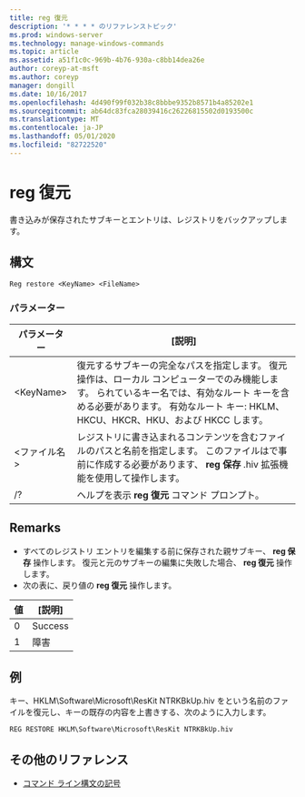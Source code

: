 ```yaml
---
title: reg 復元
description: '* * * * のリファレンストピック'
ms.prod: windows-server
ms.technology: manage-windows-commands
ms.topic: article
ms.assetid: a51f1c0c-969b-4b76-930a-c8bb14dea26e
author: coreyp-at-msft
ms.author: coreyp
manager: dongill
ms.date: 10/16/2017
ms.openlocfilehash: 4d490f99f032b38c8bbbe9352b8571b4a85202e1
ms.sourcegitcommit: ab64dc83fca28039416c26226815502d0193500c
ms.translationtype: MT
ms.contentlocale: ja-JP
ms.lasthandoff: 05/01/2020
ms.locfileid: "82722520"
---
```

# <a name="reg-restore"></a>reg 復元



書き込みが保存されたサブキーとエントリは、レジストリをバックアップします。



## <a name="syntax"></a>構文

```
Reg restore <KeyName> <FileName>
```

### <a name="parameters"></a>パラメーター

|パラメーター|[説明]|
|---------|-----------|
|\<KeyName>|復元するサブキーの完全なパスを指定します。 復元操作は、ローカル コンピューターでのみ機能します。 られているキー名では、有効なルート キーを含める必要があります。 有効なルート キー: HKLM、HKCU、HKCR、HKU、および HKCC します。|
|\<ファイル名>|レジストリに書き込まれるコンテンツを含むファイルのパスと名前を指定します。 このファイルはで事前に作成する必要があります、 **reg 保存** .hiv 拡張機能を使用して操作します。|
|/?|ヘルプを表示 **reg 復元** コマンド プロンプト。|

## <a name="remarks"></a>Remarks

-   すべてのレジストリ エントリを編集する前に保存された親サブキー、 **reg 保存** 操作します。 復元と元のサブキーの編集に失敗した場合、 **reg 復元** 操作します。
-   次の表に、戻り値の **reg 復元** 操作します。

|値|[説明]|
|-----|-----------|
|0|Success|
|1|障害|

## <a name="examples"></a>例

キー、HKLM\Software\Microsoft\ResKit NTRKBkUp.hiv をという名前のファイルを復元し、キーの既存の内容を上書きする、次のように入力します。
```
REG RESTORE HKLM\Software\Microsoft\ResKit NTRKBkUp.hiv
```

## <a name="additional-references"></a>その他のリファレンス

- [コマンド ライン構文の記号](command-line-syntax-key.md)